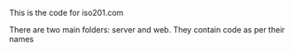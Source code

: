 This is the code for iso201.com

There are two main folders: server and web. They contain code as per their names